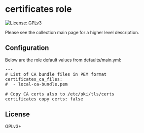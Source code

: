 # certificates role

[![License: GPLv3](https://img.shields.io/badge/license-GPLv3-brightgreen.svg)](https://www.gnu.org/licenses/gpl-3.0)

Please see the collection main page for a higher level description.

## Configuration

Below are the role default values from defaults/main.yml:

<pre>
---
# List of CA bundle files in PEM format
certificates_ca_files:
#  - local-ca-bundle.pem

# Copy CA certs also to /etc/pki/tls/certs
certificates_copy_certs: false
</pre>

## License

GPLv3+
